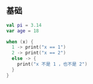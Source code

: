 <!--
title: 04-Kotlin入门
sort:
-->

## 基础

```kotlin
val pi = 3.14
var age = 18

when (x) {
  1 -> print("x == 1")
  2 -> print("x == 2")
  else -> {
    print("x 不是 1 ，也不是 2")
  }
}

```
